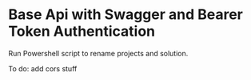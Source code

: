 # Base Api with Swagger and Bearer Token Authentication

Run Powershell script to rename projects and solution.

To do: add cors stuff
